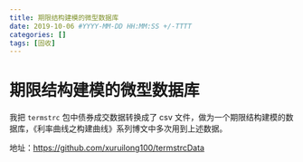 ```yaml
---
title: 期限结构建模的微型数据库
date: 2019-10-06 #YYYY-MM-DD HH:MM:SS +/-TTTT
categories: []
tags: [固收]
---
```


# 期限结构建模的微型数据库

我把 `termstrc` 包中债券成交数据转换成了 csv 文件，做为一个期限结构建模的数据库，《利率曲线之构建曲线》系列博文中多次用到上述数据。

地址：<https://github.com/xuruilong100/termstrcData>